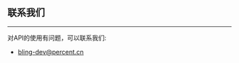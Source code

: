 ## 联系我们<!-- {docsify-ignore-all} -->

***

对API的使用有问题，可以联系我们:
* <a href="mailto:bling-dev@percent.cn">bling-dev@percent.cn</a>
